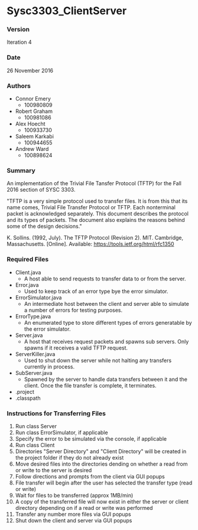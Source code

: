 # Sysc3303_ClientServer

### Version
Iteration 4

### Date
26 November 2016

### Authors
- Connor Emery
  - 100980809
- Robert Graham
  - 100981086
- Alex Hoecht
  - 100933730
- Saleem Karkabi
  - 100944655
- Andrew Ward
  - 100898624

### Summary
An implementation of the Trivial File Tansfer Protocol (TFTP) for the Fall 2016 section of SYSC 3303.

"TFTP is a very simple protocol used to transfer files. It is from this that its name comes, Trivial File Transfer Protocol or TFTP. Each nonterminal packet is acknowledged separately. This document describes the protocol and its types of packets. The document also explains the reasons behind some of the design decisions."

K. Sollins. (1992, July). The TFTP Protocol (Revision 2). MIT. Cambridge, Massachusetts. [Online]. Available: https://tools.ietf.org/html/rfc1350

### Required Files
- Client.java
  - A host able to send requests to transfer data to or from the server.
- Error.java
  - Used to keep track of an error type bye the error simulator.
- ErrorSimulator.java
  - An intermediate host between the client and server able to simulate a number of errors for testing purposes.
- ErrorType.java
  - An enumerated type to store different types of errors generatable by the error simulator.
- Server.java
  - A host that receives request packets and spawns sub servers. Only spawns if it receives a valid TFTP request.
- ServerKiller.java
  - Used to shut down the server while not halting any transfers currently in process.
- SubServer.java
  - Spawned by the server to handle data transfers between it and the client. Once the file transfer is complete, it terminates.
- .project
- .classpath

### Instructions for Transferring Files
1. Run class Server
2. Run class ErrorSimulator, if applicable
3. Specify the error to be simulated via the console, if applicable
4. Run class Client
5. Directories "Server Directory" and "Client Directory" will be created in the project folder if they do not already exist
6. Move desired files into the directories dending on whether a read from or write to the server is desired
7. Follow directions and prompts from the client via GUI popups
8. File transfer will begin after the user has selected the transfer type (read or write)
9. Wait for files to be transferred (approx 1MB/min)
10. A copy of the transferred file will now exist in either the server or client directory depending on if a read or write was performed
11. Transfer any number more files via GUI popups
12. Shut down the client and server via GUI popups
